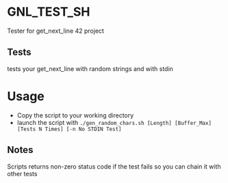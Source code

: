 # GNL_TEST_SH
Tester for get_next_line 42 project
## Tests
tests your get_next_line with random strings and with stdin 
# Usage
- Copy the script to your working directory
- launch the script with `./gen_random_chars.sh [Length] [Buffer_Max] [Tests N Times] [-n No STDIN Test]`
## Notes
Scripts returns non-zero status code if the test fails so you can chain it with other tests
